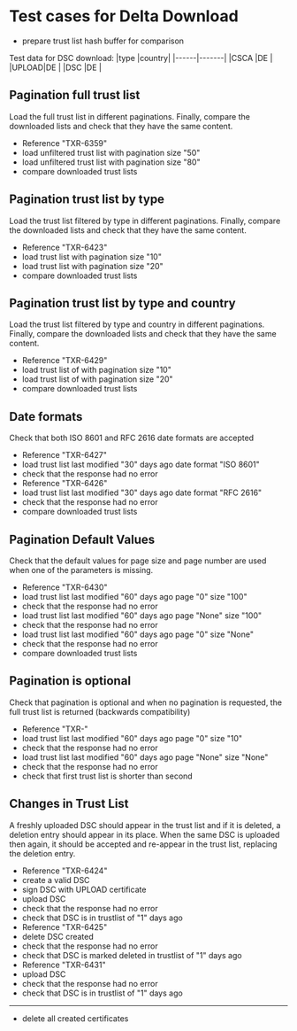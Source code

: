 # Test cases for Delta Download 

* prepare trust list hash buffer for comparison

Test data for DSC download: 
   |type  |country|
   |------|-------|
   |CSCA  |DE     |
   |UPLOAD|DE     |
   |DSC   |DE     |

## Pagination full trust list

Load the full trust list in different paginations.
Finally, compare the downloaded lists and check that they have the same content.

* Reference "TXR-6359"
* load unfiltered trust list with pagination size "50"
* load unfiltered trust list with pagination size "80"
* compare downloaded trust lists

## Pagination trust list by type

Load the trust list filtered by type in different paginations.
Finally, compare the downloaded lists and check that they have the same content.

* Reference "TXR-6423"
* load <type> trust list with pagination size "10"
* load <type> trust list with pagination size "20"
* compare downloaded trust lists

## Pagination trust list by type and country

Load the trust list filtered by type and country in different paginations.
Finally, compare the downloaded lists and check that they have the same content.

* Reference "TXR-6429"
* load <type> trust list of <country> with pagination size "10"
* load <type> trust list of <country> with pagination size "20"
* compare downloaded trust lists

## Date formats 

Check that both ISO 8601 and RFC 2616 date formats are accepted

* Reference "TXR-6427"
* load trust list last modified "30" days ago date format "ISO 8601"
* check that the response had no error
* Reference "TXR-6426"
* load trust list last modified "30" days ago date format "RFC 2616"
* check that the response had no error
* compare downloaded trust lists

## Pagination Default Values

Check that the default values for page size and page number are 
used when one of the parameters is missing. 

* Reference "TXR-6430"
* load trust list last modified "60" days ago page "0" size "100"
* check that the response had no error
* load trust list last modified "60" days ago page "None" size "100"
* check that the response had no error
* load trust list last modified "60" days ago page "0" size "None"
* check that the response had no error
* compare downloaded trust lists

## Pagination is optional

Check that pagination is optional and when no pagination is requested, 
the full trust list is returned (backwards compatibility)

* Reference "TXR-"
* load trust list last modified "60" days ago page "0" size "10"
* check that the response had no error
* load trust list last modified "60" days ago page "None" size "None"
* check that the response had no error
* check that first trust list is shorter than second


## Changes in Trust List 

A freshly uploaded DSC should appear in the trust list and if it is deleted, a deletion entry should appear in its place. 
When the same DSC is uploaded then again, it should be accepted and re-appear in the trust list, replacing the deletion entry. 

* Reference "TXR-6424"
* create a valid DSC
* sign DSC with UPLOAD certificate
* upload DSC
* check that the response had no error
* check that DSC is in trustlist of "1" days ago
* Reference "TXR-6425"
* delete DSC created
* check that the response had no error
* check that DSC is marked deleted in trustlist of "1" days ago
* Reference "TXR-6431"
* upload DSC
* check that the response had no error
* check that DSC is in trustlist of "1" days ago

___
* delete all created certificates

